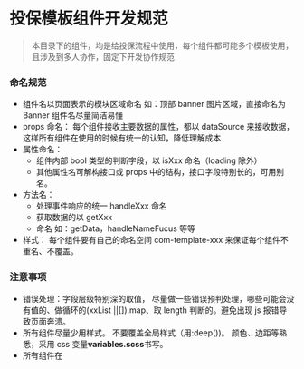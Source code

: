 # 投保模板组件开发规范

> 本目录下的组件，均是给投保流程中使用，每个组件都可能多个模板使用，且涉及到多人协作，固定下开发协作规范

### 命名规范

- 组件名以页面表示的模块区域命名 如：顶部 banner 图片区域，直接命名为 Banner 组件名尽量简洁易懂
- props 命名： 每个组件接收主要数据的属性，都以 dataSource 来接收数据，这样所有组件在使用的时候有统一的认知，降低理解成本
- 属性命名：
  - 组件内部 bool 类型的判断字段，以 isXxx 命名（loading 除外）
  - 其他属性名可解构接口或 props 中的结构，接口字段特别长的，可用别名。
- 方法名：
  - 处理事件响应的统一 handleXxx 命名
  - 获取数据的以 getXxx
  - 命名 如：getData，handleNameFucus 等等
- 样式： 每个组件要有自己的命名空间 com-template-xxx 来保证每个组件不重名、不覆盖。

### 注意事项

- 错误处理：字段层级特别深的取值， 尽量做一些错误预判处理，哪些可能会没有值的、做循环的(xxList ||[]).map、取 length 判断的。避免出现 js 报错导致页面奔溃。
- 所有组件尽量少用样式。 不要覆盖全局样式（用:deep())。 颜色、边距等熟悉，采用 css 变量**variables.scss**书写。
- 所有组件在<script lang='ts' setup name="组件名大驼峰"> 都加上 name 属性，方便在 devTool 中调试查看
- 组件所有的 props 都提取 interface 来写，且每个属性、方法都必须加注释。
- 所有方法的参数、复杂类型都必须加 ts 类型，尽量消除 any 和 ts 编译警告
- 接口返回的字段非常长或层级非常深时，取值时都采用中间变量去提取，不要一个属性取值写很长很长，影响阅读和查看。（如：state.order.tenantOrderInsuredList[0].certType 太长了）
- 某些组件在第一屏渲染时不需要展示的组件， 引用时，采用动态组件引用

### 示例

- props 定义示例【每个组件必须定义清楚 props，及默认值(防止报错或)】

```vue
<script lang="ts" setup name="ScrollInfo">
import type { TenantProductInsureVO as ProductSaleConfig } from '@/api/modules/product.data';
/**
 * 本组件是产品详情的滚动区域
 * props中 特色、理赔流程、常见问题
 */
const props = withDefaults(
  defineProps<{
    dataSource: Pick<ProductSaleConfig, 'spec' | 'settlementProcessVO' | 'questionList'>;
  }>(),
  {
    dataSource: () => ({
      spec: [], // 特色图片
      settlementProcessVO: {}, // 理赔
      questionList: [], // 问题列表
    }),
  },
);
</script>
```

- 动态组件

```vue
<template>
  <ProLazyComponent>
    <ProTimeline data-source="xxx" />
  </ProLazyComponent>
</template>
<script>
// ProLazyComponent为屏幕可视区懒加载组件
const ProTimeline = defineAsyncComponent(() => import('@/components/ProTimeline/index.vue'));
</script>
```
